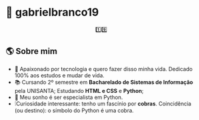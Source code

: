 # 🐍 gabrielbranco19
<p align="center">
1️⃣9️⃣
</p>

## 🌎 Sobre mim
- 👤 Apaixonado por tecnologia e quero fazer disso minha vida. Dedicado 100% aos estudos e mudar de vida.
- 📚 Cursando 2º semestre em **Bacharelado de Sistemas de Informação** pela UNISANTA; Estudando **HTML e CSS** e **Python**;
- 🎯 Meu sonho é ser especialista em Python.
- ❕Curiosidade interessante: tenho um fascínio por **cobras**. Coincidência (ou destino): o símbolo do Python é uma cobra.
